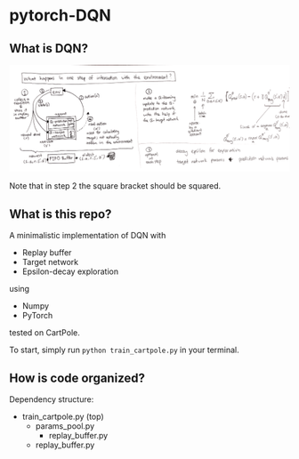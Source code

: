 # pytorch-DQN

## What is DQN?

<img src="tutorial.jpg">

Note that in step 2 the square bracket should be squared.

## What is this repo?

A minimalistic implementation of DQN with

- Replay buffer
- Target network
- Epsilon-decay exploration

using

- Numpy
- PyTorch

tested on CartPole.

To start, simply run `python train_cartpole.py` in your terminal.

## How is code organized?

Dependency structure:

- train_cartpole.py (top)
    - params_pool.py
        - replay_buffer.py
    - replay_buffer.py
